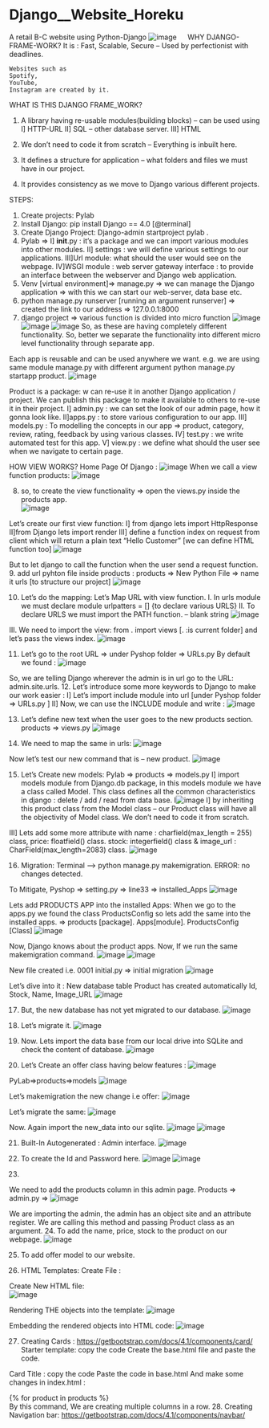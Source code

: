 # Django__Website_Horeku
A retail B-C website using Python-Django
![image](https://user-images.githubusercontent.com/100021707/195915859-7d75d234-f354-4b0c-ab0b-2a3e484cad84.png)
 
WHY DJANGO-FRAME-WORK?
	It is :
	Fast, 
	Scalable, 
	Secure 
	– Used by perfectionist with deadlines.
        
	Websites such as 
	Spotify, 
	YouTube, 
	Instagram are created by it.


WHAT IS THIS DJANGO FRAME_WORK? 

1.	A library having re-usable modules(building blocks) – can be used using 
I]     HTTP-URL
II]   SQL – other database server.
III] HTML

2.	We don’t need to code it from scratch – Everything is inbuilt here.

3.	It defines a structure for application – what folders and files we must have in our project.

4.	It provides consistency as we move to Django various different projects.


STEPS:
1.	Create projects: Pylab
2.	Install Django: pip install Django == 4.0 [@terminal]
3.	Create Django Project: Django-admin startproject pylab .
4.	Pylab => 
I] __init__.py : it’s a package and we can import various modules into other modules.
II] settings : we will define various settings to our applications.
III]Url module: what should the user would see on the webpage.
IV]WSGI module : web server gateway interface : to provide an interface between the webserver and Django web application.
5.	Venv [virtual environment]=> manage.py => we can manage the Django application => with this we can start our web-server, data base etc.
6.	python manage.py runserver [running an argument runserver] => created the link to our address => 127.0.0.1:8000
7.	django project => various function is divided into micro function
 ![image](https://user-images.githubusercontent.com/100021707/196840180-f6675dc6-bbe5-4c51-90b8-fe886c618105.png)
![image](https://user-images.githubusercontent.com/100021707/196840216-ca6adb18-0cbe-499e-a4f1-b22f339c160f.png)
![image](https://user-images.githubusercontent.com/100021707/196840237-85f1de55-2e94-403d-8212-dc785721515c.png)
So, as these are having completely different functionality. So, better we separate the functionality into different micro level functionality through separate app.

Each app is reusable and can be used anywhere we want.
e.g. we are using same module manage.py with different argument
python manage.py startapp product.
![image](https://user-images.githubusercontent.com/100021707/196840297-091ba5e7-6e00-4850-83e7-d2095109c400.png)

Product is a package: w can re-use it in another Django application / project.
We can publish this package to make it available to others to re-use it in their project.
I]  admin.py  : we can set the look of our admin page, how it gonna look like.
II]apps.py     : to store various configuration to our app.
III] models.py : To modelling the concepts in our app => product, category, review, rating, feedback by using various classes.
IV] test.py : we write automated test for this app.
V] view.py  : we define what should the user see when we navigate to certain page.

HOW VIEW WORKS?
Home Page Of Django :
![image](https://user-images.githubusercontent.com/100021707/196840349-9cf10c15-4987-4821-9d72-87b61da8332f.png)
When we call a view function products:
![image](https://user-images.githubusercontent.com/100021707/196840387-c99578a9-fc19-432e-93c8-c363342c2596.png)

8.	so, to create the view functionality => open the views.py inside the products app.  
![image](https://user-images.githubusercontent.com/100021707/196840432-0d6136d3-b3e5-4141-85fd-3e836f2d1a97.png)

Let’s create our first view function:
I] from django lets import HttpResponse
II]from Django lets import render
III] define a function index on request from client which will return a plain text “Hello Customer” [we can define HTML function too]
![image](https://user-images.githubusercontent.com/100021707/196840473-11f4820a-39e2-46a7-b0e4-81ae5f9a6827.png)
 
But to let django to call the function when the user send a request function.
9.	add url pyhton file inside products :
products => New Python File => name it urls [to structure our project]
  ![image](https://user-images.githubusercontent.com/100021707/196840510-27662218-059f-4280-a992-88a5537bb4fb.png)

10.	Let’s do the mapping:  Let’s Map URL with view function.
I.	In urls module we must declare module urlpatters = [] {to declare various URLS}
II.	To declare URLS we must import the PATH function. – blank string
 ![image](https://user-images.githubusercontent.com/100021707/196840533-e63f9184-dbf9-450e-90cb-5500479e4a3c.png)

III.	We need to import the view: from . import views [. :is current folder] and let’s pass the views index.
![image](https://user-images.githubusercontent.com/100021707/196840549-b3373c2d-1330-4c03-b5f9-2e40ccefc392.png)
 
11.	Let’s go to the root URL => under Pyshop folder => URLs.py
By default we found : 
 ![image](https://user-images.githubusercontent.com/100021707/196840596-edc5458b-3361-4881-844b-7c8b82904ffb.png)

So, we are telling Django wherever the admin is in url go to the URL: admin.site.urls.
12.	Let’s introduce some more keywords to Django to make our work easier :
I]  Let’s import include module into url [under Pyshop folder => URLs.py ]
II] Now, we can use the INCLUDE module and write :
 ![image](https://user-images.githubusercontent.com/100021707/196840626-7869b264-25c6-4237-a647-58bd2d3d7477.png)


13.	Let’s define new text when the user goes to the new products section.
products => views.py 
 ![image](https://user-images.githubusercontent.com/100021707/196840635-ed2ce828-7945-4b09-8af4-bca05a4a81e0.png)

14.	We need to map the same in urls:
 ![image](https://user-images.githubusercontent.com/100021707/196840666-0fcac2aa-477c-4a03-b4b5-9e707edccf9a.png)

Now let’s test our new command that is – new product.
 ![image](https://user-images.githubusercontent.com/100021707/196840707-541f3d7d-46d7-407c-8b39-db8526e9cb2d.png)

15.	Let’s Create new models: Pylab => products => models.py
I]  import models module from Django.db package, in this models module we have a class called Model. This class defines all the common characteristics in django : delete / add / read from data base.
I![image](https://user-images.githubusercontent.com/100021707/196840752-2312d4dd-6003-4d21-aad3-6865e0c853c1.png)
I] by inheriting this product class from the Model class – our Product class will have all the objectivity of Model class. We don’t need to code it from scratch.
 
III] Lets add some more attribute with 
name : charfield(max_length = 255) class, 
price: floatfield() class.
stock: integerfield() class 
& image_url : CharField(max_length=2083) class.
 ![image](https://user-images.githubusercontent.com/100021707/196840777-d80603d4-3c8e-4c61-8f14-c08de66bb461.png)

16.	Migration:
Terminal –> python manage.py makemigration.
 ERROR: no changes detected.

To Mitigate,
 Pyshop => setting.py => line33 => installed_Apps
 ![image](https://user-images.githubusercontent.com/100021707/196840821-6e5ac677-5af2-4886-83a5-5ee7bef0ce9d.png)

Lets add PRODUCTS APP into the installed Apps: 
When we go to the apps.py we found the class ProductsConfig so lets add the same into the installed apps. => products [package]. Apps[module]. ProductsConfig [Class]
 ![image](https://user-images.githubusercontent.com/100021707/196840919-db2ad144-3f29-4a4f-8e32-e493b27f65aa.png)

Now, Django knows about the product apps.
Now, If we run the same makemigration command.
 ![image](https://user-images.githubusercontent.com/100021707/196840933-e13ffc6b-e8af-4632-b793-480fe491c6c4.png)
![image](https://user-images.githubusercontent.com/100021707/196840946-6f34bc9d-92c9-47a0-893a-b68019b4e2f7.png)

New file created i.e. 0001 initial.py => initial migration
 ![image](https://user-images.githubusercontent.com/100021707/196840968-da94cbda-7aac-425c-8d86-1e8f9435da66.png)

 
Let’s dive into it : 
New database table Product has created automatically Id, Stock, Name, Image_URL
![image](https://user-images.githubusercontent.com/100021707/196841002-53d0cd6a-5895-4242-a698-0b180d5728f3.png)

17.	But, the new database has not yet migrated to our database. 
 ![image](https://user-images.githubusercontent.com/100021707/196841051-6f362776-7695-4f89-b170-b25c25c9c85e.png)

18.	Let’s migrate it. 
 ![image](https://user-images.githubusercontent.com/100021707/196841081-e0adde9a-2e9a-4fdc-874a-554fa32c8e82.png)

19.	Now. Lets import the data base from our local drive into SQLite and check the content of database.
 ![image](https://user-images.githubusercontent.com/100021707/196841110-f231a3ed-c26f-4531-ac41-af2608f30c95.png)

20.	Let’s Create an offer class  having below features :
 ![image](https://user-images.githubusercontent.com/100021707/196841141-5c15ea82-78d7-49d0-b4fa-4115273488e5.png)


PyLab=>products=>models
 ![image](https://user-images.githubusercontent.com/100021707/196841172-3622848e-bab8-4777-91b5-3bd2ebf309e9.png)

Let’s makemigration the new change i.e offer:
 ![image](https://user-images.githubusercontent.com/100021707/196841183-c8ca82c4-3c64-4bd2-82fa-c83c1c8c2dc7.png)

Let’s migrate the same:
![image](https://user-images.githubusercontent.com/100021707/196841209-650fff7a-399c-4416-87e7-077f4cd0b1cd.png)
 
Now. Again import the new_data into our sqlite.
![image](https://user-images.githubusercontent.com/100021707/196841299-34c800c7-25e0-4bf1-a934-de116bb39e37.png)
 ![image](https://user-images.githubusercontent.com/100021707/196841312-68533223-9120-4c37-b87e-002269fe4613.png)

 
21.	Built-In Autogenerated : Admin interface.
 ![image](https://user-images.githubusercontent.com/100021707/196841346-74c255ce-9ecd-4b9f-9350-e2532fa530d9.png)


22.	To create the Id and Password here. 
 ![image](https://user-images.githubusercontent.com/100021707/196841365-47fa9ebf-ff28-424b-8ba2-ad1e13edd61c.png)
![image](https://user-images.githubusercontent.com/100021707/196841422-92c7ff16-19a5-4d1b-bf1a-36deca767f9c.png)

23.	 
We need to add the products column in this admin page.
Products => admin.py => 
 ![image](https://user-images.githubusercontent.com/100021707/196841446-0e2305c4-d0fe-43ab-95fa-d3a2d16828ca.png)

We are importing the admin, the admin has an object site and an attribute register.
We are calling this method and passing Product class as an argument.
24.	To add the name, price, stock to the product on our webpage.  ![image](https://user-images.githubusercontent.com/100021707/196841560-83a2b33f-a24d-4d95-adc0-fa9c5b220f27.png)

25.	To add offer model to our website.
 
26.	HTML Templates:
Create File : 
 
Create New HTML file:     
![image](https://user-images.githubusercontent.com/100021707/196841873-dee4e8e7-9b62-42a6-bbb1-627c6a06d1d6.png)

Rendering THE objects into the template:
 ![image](https://user-images.githubusercontent.com/100021707/196841887-d19e038f-ceab-4467-90bb-b539c70c67b0.png)


Embedding the rendered objects into HTML code:
   ![image](https://user-images.githubusercontent.com/100021707/196841926-3fab4066-3a82-41e2-ba30-7591e6ab31e6.png)

27.	Creating Cards : 
https://getbootstrap.com/docs/4.1/components/card/
Starter template: copy the code 
Create the base.html file and paste the code.

Card Title : copy the code
 Paste the code in base.html 
And make some changes in index.html : <div class="row">
    {% for product in products %}
      <div class="col">
 By this command, We are creating multiple columns in a row.
28.	Creating Navigation bar: 
https://getbootstrap.com/docs/4.1/components/navbar/




	
















